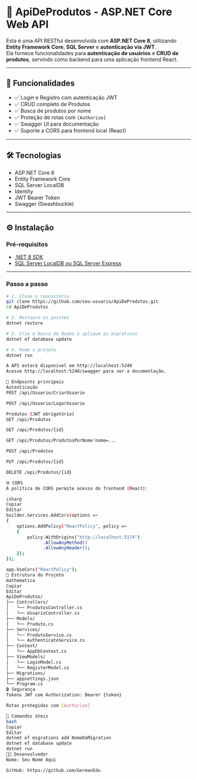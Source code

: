 # 🧩 ApiDeProdutos - ASP.NET Core Web API

Esta é uma API RESTful desenvolvida com **ASP.NET Core 8**, utilizando **Entity Framework Core**, **SQL Server** e **autenticação via JWT**.  
Ela fornece funcionalidades para **autenticação de usuários** e **CRUD de produtos**, servindo como backend para uma aplicação frontend React.

---

## 🚀 Funcionalidades

- ✅ Login e Registro com autenticação JWT
- ✅ CRUD completo de Produtos
- ✅ Busca de produtos por nome
- ✅ Proteção de rotas com `[Authorize]`
- ✅ Swagger UI para documentação
- ✅ Suporte a CORS para frontend local (React)

---

## 🛠️ Tecnologias

- ASP.NET Core 8
- Entity Framework Core
- SQL Server LocalDB
- Identity
- JWT Bearer Token
- Swagger (Swashbuckle)

---

## ⚙️ Instalação

### Pré-requisitos

- [.NET 8 SDK](https://dotnet.microsoft.com/en-us/download)
- [SQL Server LocalDB ou SQL Server Express](https://learn.microsoft.com/pt-br/sql/database-engine/configure-windows/sql-server-express-localdb)

---

### Passo a passo

```bash
# 1. Clone o repositório
git clone https://github.com/seu-usuario/ApiDeProdutos.git
cd ApiDeProdutos

# 2. Restaure os pacotes
dotnet restore

# 3. Crie o banco de dados e aplique as migrations
dotnet ef database update

# 4. Rode o projeto
dotnet run

A API estará disponível em http://localhost:5240
Acesse http://localhost:5240/swagger para ver a documentação.

🔐 Endpoints principais
Autenticação
POST /api/Usuario/CriarUsuario

POST /api/Usuario/LogarUsuario

Produtos (JWT obrigatório)
GET /api/Produtos

GET /api/Produtos/{id}

GET /api/Produtos/ProdutosPorNome?nome=...

POST /api/Produtos

PUT /api/Produtos/{id}

DELETE /api/Produtos/{id}

🌐 CORS
A política de CORS permite acesso do frontend (React):

csharp
Copiar
Editar
builder.Services.AddCors(options =>
{
    options.AddPolicy("ReactPolicy", policy =>
    {
        policy.WithOrigins("http://localhost:5174")
              .AllowAnyMethod()
              .AllowAnyHeader();
    });
});

app.UseCors("ReactPolicy");
📂 Estrutura do Projeto
mathematica
Copiar
Editar
ApiDeProdutos/
├── Controllers/
│   └── ProdutosController.cs
│   └── UsuarioController.cs
├── Models/
│   └── Produto.cs
├── Services/
│   └── ProdutoService.cs
│   └── AuthenticateService.cs
├── Context/
│   └── AppDbContext.cs
├── ViewModels/
│   └── LoginModel.cs
│   └── RegisterModel.cs
├── Migrations/
├── appsettings.json
└── Program.cs
🔒 Segurança
Tokens JWT com Authorization: Bearer {token}

Rotas protegidas com [Authorize]

🧪 Comandos úteis
bash
Copiar
Editar
dotnet ef migrations add NomeDaMigration
dotnet ef database update
dotnet run
👨‍💻 Desenvolvedor
Nome: Seu Nome Aqui

GitHub: https://github.com/GermanEdu

